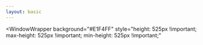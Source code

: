 ```yaml
---
layout: basic
---
```


<WindowWrapper
  background="#E1F4FF"
  style="height: 525px !important; max-height: 525px !important; min-height: 525px !important;"
>
  <ZligIframe url="" />
</WindowWrapper>
